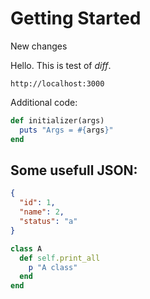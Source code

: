 # Getting Started

New changes

Hello. This is test of _diff_.

`http://localhost:3000`

Additional code:

```ruby
def initializer(args)
  puts "Args = #{args}"
end
```

## Some usefull JSON:

```json
{
  "id": 1,
  "name": 2,
  "status": "a"
}
```

```ruby
class A
  def self.print_all
    p "A class"
  end
end
```
